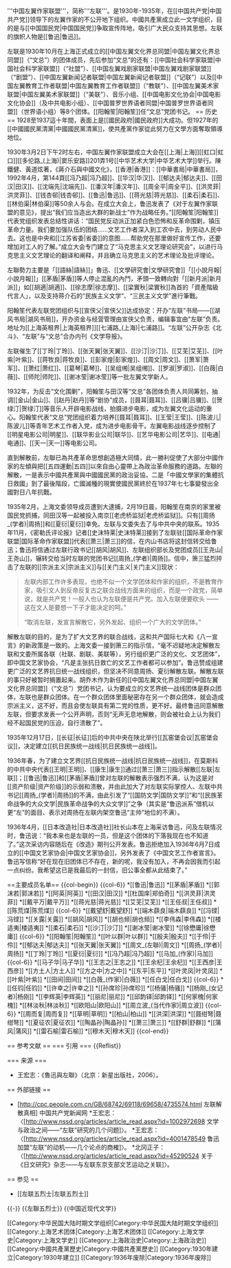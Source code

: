 '''中国左翼作家联盟'''，简称'''左联'''。是1930年-1935年，在[[中国共产党|中国共产党]]领导下的左翼作家的不公开地下组织。中國共產黨成立此一文学组织，目的是与[[中国国民党|中国国民党]]争取宣传阵地，吸引广大民众支持其思想。左联的旗帜人物是[[鲁迅|鲁迅]]。

左联是1930年10月在上海正式成立的[[中国左翼文化界总同盟|中国左翼文化界总同盟]]（“文总”）的团体成员，先后参加“文总”的还有：[[中国社会科学家联盟|中国社会科学家联盟]]（“社盟”）、[[中国左翼戏剧家联盟|中国左翼戏剧家联盟]]（“剧盟”）、[[中国左翼新闻记者联盟|中国左翼新闻记者联盟]]（“记联”）以及[[中国左翼教育工作者联盟|中国左翼教育工作者联盟]]（“教联”）、[[中国左翼美术家联盟|中国左翼美术家联盟]]（“美联”）、音乐小组、[[中国电影文化协会|中国电影文化协会]]（及中共电影小组）、[[中国普罗世界语者同盟|中国普罗世界语者同盟]]（世界语小组）等8个团体。[[阳翰笙|阳翰笙]]任“文总”党团书记。 
== 历史 ==
1928至1937這十年間，表面上是[[國民政府|國民政府]]大成功。但1927年的[[中國國民黨清黨|中國國民黨清黨]]，使共產黨作家從此努力在文學方面奪取領導地位。

1930年3月2日下午2时左右，中国左翼作家联盟成立大会在[[上海|上海]][[虹口|虹口]][[多伦路_(上海)|窦乐安路]]201弄1号[[中华艺术大学|中华艺术大学]]举行。<ref name="文化，第144頁">陳鐵健、黃道炫著，《蔣介石與中國文化》，[[香港|香港]]：[[中華書局|中華書局]]，1992年4月，第144頁</ref>[[冯乃超|冯乃超]]、[[华汉|华汉]]、[[郁达夫|郁达夫]]、[[田汉|田汉]]、[[沈端先|沈端先]]、[[潘汉年|潘汉年]]、[[周全平|周全平]]、[[洪灵菲|洪灵菲]]、[[钱杏邨|钱杏邨]]、[[鲁迅|鲁迅]]、[[蒋光慈|蒋光慈]]、[[柔石|柔石]]、[[林伯渠|林伯渠]]等50余人与会。在成立大会上，鲁迅发表了《对于左翼作家联盟的意见》，提出“我们应当造出大群的新战士”作为战略任务。”[[阳翰笙|阳翰笙]]代表党组织发表总结性讲话：“国民党反动派正加紧白色恐怖和反革命围剿，镇压革命力量。我们要加强队伍的团结……文艺工作者深入到工农中去，到劳动人民中去。这也是中央和[[江苏省委|省委]]的意图……帮助党在那里做好宣传工作，还要增加对工人的了解。”成立大会专门建立了“马克思主义文艺理论研究会”，以进行马克思主义文艺理论的翻译和阐释，并且确立马克思主义的艺术理论及批评理论。

左聯勢力主要是「[[語絲|語絲]]」魯迅、[[文學研究會|文學研究會]]「[[小說月報|小說月報]]」[[茅盾|茅盾]]等人停止混亂的內鬥，矛頭一致轉向對「[[新月派|新月派]]」如[[胡適|胡適]]、[[徐志摩|徐志摩]]、[[梁實秋|梁實秋]]為首的「資產階級代言人」，以及支持蒋介石的“民族主义文学”、“三民主义文学”進行筆戰。

阳翰笙代表左联党团组织与[[宣侠父|宣侠父]]达成协定：开办“左联”书局——[[湖风书局|湖风书局]]，开办资金与经营管理由宣侠父负责，编辑事宜由“左联”负责。地址为[[上海英租界|上海英租界]][[七浦路_(上海)|七浦路]]。“左联”公开杂志《北斗》、“左联”与“文总”合办内刊《文学导报》。

左联催生了[[丁玲|丁玲]]、[[张天翼|张天翼]]、[[沙汀|沙汀]]、[[艾芜|艾芜]]、[[叶紫|叶紫]]、[[蒋牧良|蒋牧良]]、[[彭家煌|彭家煌]]、[[周文|周文]]、[[萧军|萧军]]、[[萧红|萧红]]、[[葛琴|葛琴]]、[[吴组缃|吴组缃]]、[[罗淑|罗淑]]、[[白薇|白薇]]、[[师陀|师陀]]、[[谢冰莹|谢冰莹]]等一批左翼文学新人。

1932年，为反击“文化围剿”，阳翰笙与田汉等“文总”各团体负责人共同筹划，抽调[[金山|金山]]、[[赵丹|赵丹]]等“剧协”成员，[[聂耳|聂耳]]、[[吕骥|吕骥]]、[[贺绿汀|贺绿汀]]等音乐人开辟电影战线，拍摄进步电影，成为左翼文化运动的重心。阳翰笙代表“文总”党团组织着力培养[[聂耳|聂耳]]、[[王莹|王莹]]、[[陈波儿|陈波儿]]等青年艺术工作者入党，成为进步电影骨干。左翼电影战线逐步控制了[[明星电影公司|明星]]、[[联华影业公司|联华]]、[[艺华电影公司|艺华]]、[[电通|电通]]、[[天一|天一]]等电影公司。

直到解散前，左聯已為共產革命思想創造極大同情，此一勝利促使了大部分中國作家的左傾與把[[五四運動|五四]]以來自由心靈帶上為政治革命服務的道路。左聯的解散，一是表示中國共產黨與中國國民黨的政治妥協，二是「中國文學家的集體抗日救國」到了最後階段，亡國滅種的現實使國民黨終於在1937年七七事變發出全國對日八年抗戰。

1935年2月，上海文委领导成员遭到大逮捕，2月19日晨，阳翰笙在南京的家里被国民党抓捕，同田汉等一起被投入南京[[老虎桥监狱|老虎桥监狱]]。只有[[周扬_(学者)|周扬]]和[[夏衍|夏衍]]幸免。左联与文委失去了与中共中央的联系。1935年11月，《密勒氏评论报》记者[[史沫特莱|史沫特莱]]接到了左联驻[[国际革命作家联盟|国际革命作家联盟]]代表[[萧三|萧三]]的信，在内山书店将这封信转交给鲁迅；鲁迅将信通过左联行政书记[[胡风|胡风]]、左联组织部长及党团成员[[王尧山|王尧山]]，辗转交给当时左联的党团书记[[周扬_(学者)|周扬]]。信中，箫三猛烈抨击了左联的[[宗派主义|宗派主义]]与[[关门主义|关门主义]]现状：
<blockquote>
左联内部工作许多表现，也绝不似一个文学团体和作家的组织，不是教育作家，吸引文人到反帝反复古之联合战线方面来的组织，而是一个政党，简单说，就是共产党！一般人也认为左联便是共产党。加入左联便要砍头  ――  这在文人是要想一下子才能决定的呵。”

“取消左联，发宣言解散它，另外发起、组织一个广大的文学团体。”
</blockquote>

解散左联的目的，是为了扩大文艺界的联合战线，这和共产国际七大和《八一宣言》的新政策是一致的。上海文委一接到箫三的指示信，“毫不迟疑地决定解散左联和文委所属各联（社联、剧联、美联等），另行组织更广泛的文化、文艺团体”，即中国文艺家协会，“凡是主张抗日救亡的文艺工作者都可以参加”。鲁迅赞成组建更广泛的文艺界抗日统一战线组织，但坚决不同意周扬、夏衍解散左联。解散左联的事只好被暂时搁置起来。胡乔木作为新任的[[中国左翼文化界总同盟|中国左翼文化界总同盟]]（“文总”）党团书记，认为要成立的文艺界统一战线团体是群众团体，左联也是群众团体。在一个群众团体里面秘密存在另一个群众团体，就会造成宗派主义，这不好，而且会使左联具有第二党的性质，更不好。最终鲁迅同意解散左联，但要求发表一个公开声明，否则“无声无息地解散，则会被社会上认为我们经不起国民党的压迫，自行溃散了”。

1935年12月17日，[[长征|长征]]后的中共中央在陕北举行[[瓦窑堡会议|瓦窑堡会议]]，决定建立[[抗日民族统一战线|抗日民族统一战线]]。

1936年春，为了建立文艺界[[抗日民族统一战线|抗日民族统一战线]]，在莫斯科的中共中央代表[[王明|王明]]、[[康生|康生]]通过[[萧三|萧三]]指示解散[[左联|左联]]；[[鲁迅|鲁迅]]和[[茅盾|茅盾]]曾对左联的解散表示强烈不满，认为这是对[[资产阶级|资产阶级]]的示弱和溃散，并由此加大了对左联实际掌控人、左联中共书记[[周扬_(学者)|周扬]]的不满，由此引发了“[[国防文学|国防文学]]”和“[[民族革命战争的大众文学|民族革命战争的大众文学]]”之争（其实是“鲁迅派系”借机以更“左”的面目、表示对周扬在左联内架空鲁迅“主帅”地位的不满）。

1936年4月，[[日本改造社|日本改造社]]社长山本在上海采访鲁迅，问及左联情况时，鲁迅说：“我本来也是左联的一员，但是这个团体的下落我现在也不知道了。”这次采访内容随后在《改造》期刊公开发表。鲁迅拒绝加入1936年6月7日成立的[[中国文艺家协会|中国文艺家协会]]，另外发表了《中国文艺工作者宣言》。鲁迅写信称“好在现在旧团体已不存在，新的呢，我没有加入，不再会因我而引起一点纠纷。我希望这已是我最后的一封信，旧公事全都从此结束了。”

==主要成员名单==
{{col-begin}}
{{col-6}}
*[[鲁迅|鲁迅]]
*[[茅盾|茅盾]]
*[[郭沫若|郭沫若]]
*[[阿英|阿英]]
*[[田汉|田汉]] 
*[[杜国庠|郑伯奇]]
*[[洪灵菲|洪灵菲]]
*[[戴平万|戴平万]]
*[[蒋光慈|蒋光慈]]
*[[艾芜|艾芜]]
*[[王任叔|王任叔]] 
*[[陈荒煤|陈荒煤]]
{{col-6}}
*[[戴望舒|戴望舒]]
*[[端木蕻良|端木蕻良]]
*[[冯铿|冯铿]]
*[[关露|关露]] 
*[[胡风|胡风]]
*[[胡也频|胡也频]]
*[[李伟森|李伟森]]
*[[楼适夷|楼适夷]]
*[[柔石|柔石]] 
*[[沙汀|沙汀]]
*[[谢冰莹|谢冰莹]]
*[[徐懋庸|徐懋庸]]
{{col-6}}
*[[阳翰笙|阳翰笙]]
*[[叶以群|叶以群]] 
*[[殷夫|殷夫]]
*[[于伶|于伶]]
*[[郁达夫|郁达夫]]
*[[张天翼|张天翼]]
*[[周文_(左聯)|周文]] 
*[[周扬_(学者)|周扬]]
*[[丁玲|丁玲]]
*[[夏衍|夏衍]]
*[[冯乃超|冯乃超]]
*[[马加_(作家)|马加]] 
{{col-6}}
*[[马子华|马子华]]
*[[王志之|王志之]]
*[[王余杞|王余杞]]
*[[王西彦|王西彦]]
*[[方土人|方土人]]
*[[方之中|方之中]]
*[[东平|东平]]
*[[叶灵凤|叶灵凤]]
*[[叶紫|叶紫]] 
*[[田间|田间]]
*[[白薇_(作家)|白薇]]
*[[任白戈|任白戈]]
{{col-6}}
*[[任钧|任钧]]
*[[许幸之|许幸之]] 
*[[孙席珍|孙席珍]]
*[[杨骚|杨骚]]
*[[杨刚_(女记者)|杨刚]]
*[[李辉英|李辉英]]
*[[丽尼|丽尼]] 
*[[邱韵铎|邱韵铎]]
*[[何家槐|何家槐]]
*[[林淡秋|林淡秋]]
*[[欧阳山|欧阳山]]
*[[周立波_(当代作家)|周立波]] 
{{col-6}}
*[[周而复|周而复]]
*[[草明|草明]]
*[[柏山|柏山]]
*[[洪深|洪深]]
*[[聂绀弩|聂绀弩]] 
*[[夏征农|夏征农]]
*[[陶晶孙|陶晶孙]]
*[[萧三|萧三]]
*[[舒群|舒群]]
*[[蒲风|蒲风]] 
*[[雷石榆|雷石榆]]
*[[穆木天|穆木天]]
{{col-end}}

== 参考文献 ==
=== 引用 === 
{{Reflist}}

=== 来源 ===
* 王宏志：《魯迅與左聯》（北京：新星出版社，2006）。

== 外部链接 ==
* [http://cpc.people.com.cn/GB/68742/69118/69658/4735574.html 左联解散真相] 中国共产党新闻网
*王宏志：〈[http://www.nssd.org/articles/article_read.aspx?id=1002972698 文学与政治之间——“左联”研究的几个问题]〉。
*王宏志：〈[http://www.nssd.org/articles/article_read.aspx?id=4001478549 鲁迅加盟“左联”的动机——几个论点的商榷]〉。
*北冈正子：〈[http://www.nssd.org/articles/article_read.aspx?id=45290524 关于《日文研究》杂志——与左联东京支部文艺运动之关联]〉。

== 参见 ==
* [[左联五烈士|左联五烈士]]

{{-}}
{{左聯五烈士}}
{{中国近现代文学}}

[[Category:中华民国大陆时期文学组织|Category:中华民国大陆时期文学组织]]
[[Category:上海艺术团体|Category:上海艺术团体]]
[[Category:上海文学史|Category:上海文学史]]
[[Category:上海政治史|Category:上海政治史]]
[[Category:中國共產黨歷史|Category:中國共產黨歷史]]
[[Category:1930年建立|Category:1930年建立]]
[[Category:1936年废除|Category:1936年废除]]